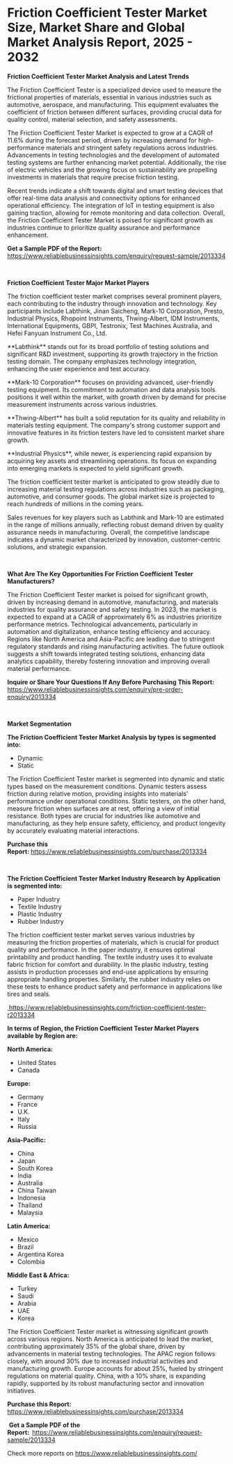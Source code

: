 <p><h1>Friction Coefficient Tester Market Size, Market Share and Global Market Analysis Report, 2025 - 2032</h1></p><p><strong>Friction Coefficient Tester Market Analysis and Latest Trends</strong></p>
<p><p>The Friction Coefficient Tester is a specialized device used to measure the frictional properties of materials, essential in various industries such as automotive, aerospace, and manufacturing. This equipment evaluates the coefficient of friction between different surfaces, providing crucial data for quality control, material selection, and safety assessments. </p><p>The Friction Coefficient Tester Market is expected to grow at a CAGR of 11.6% during the forecast period, driven by increasing demand for high-performance materials and stringent safety regulations across industries. Advancements in testing technologies and the development of automated testing systems are further enhancing market potential. Additionally, the rise of electric vehicles and the growing focus on sustainability are propelling investments in materials that require precise friction testing. </p><p>Recent trends indicate a shift towards digital and smart testing devices that offer real-time data analysis and connectivity options for enhanced operational efficiency. The integration of IoT in testing equipment is also gaining traction, allowing for remote monitoring and data collection. Overall, the Friction Coefficient Tester Market is poised for significant growth as industries continue to prioritize quality assurance and performance enhancement.</p></p>
<p><strong>Get a Sample PDF of the Report:&nbsp;</strong> <a href="https://www.reliablebusinessinsights.com/enquiry/request-sample/2013334?utm_campaign=2226&utm_medium=2&utm_source=Github&utm_content=ia&utm_term=20022025&utm_id=friction-coefficient-tester">https://www.reliablebusinessinsights.com/enquiry/request-sample/2013334</a></p>
<p>&nbsp;</p>
<p><strong>Friction Coefficient Tester Major Market Players</strong></p>
<p><p>The friction coefficient tester market comprises several prominent players, each contributing to the industry through innovation and technology. Key participants include Labthink, Jinan Saicheng, Mark-10 Corporation, Presto, Industrial Physics, Rhopoint Instruments, Thwing-Albert, IDM Instruments, International Equipments, GBPI, Testronix, Test Machines Australia, and Hefei Fanyuan Instrument Co., Ltd.</p><p>**Labthink** stands out for its broad portfolio of testing solutions and significant R&D investment, supporting its growth trajectory in the friction testing domain. The company emphasizes technology integration, enhancing the user experience and test accuracy.</p><p>**Mark-10 Corporation** focuses on providing advanced, user-friendly testing equipment. Its commitment to automation and data analysis tools positions it well within the market, with growth driven by demand for precise measurement instruments across various industries.</p><p>**Thwing-Albert** has built a solid reputation for its quality and reliability in materials testing equipment. The company's strong customer support and innovative features in its friction testers have led to consistent market share growth.</p><p>**Industrial Physics**, while newer, is experiencing rapid expansion by acquiring key assets and streamlining operations. Its focus on expanding into emerging markets is expected to yield significant growth.</p><p>The friction coefficient tester market is anticipated to grow steadily due to increasing material testing regulations across industries such as packaging, automotive, and consumer goods. The global market size is projected to reach hundreds of millions in the coming years.</p><p>Sales revenues for key players such as Labthink and Mark-10 are estimated in the range of millions annually, reflecting robust demand driven by quality assurance needs in manufacturing. Overall, the competitive landscape indicates a dynamic market characterized by innovation, customer-centric solutions, and strategic expansion.</p></p>
<p>&nbsp;</p>
<p><strong>What Are The Key Opportunities For Friction Coefficient Tester Manufacturers?</strong></p>
<p><p>The Friction Coefficient Tester market is poised for significant growth, driven by increasing demand in automotive, manufacturing, and materials industries for quality assurance and safety testing. In 2023, the market is expected to expand at a CAGR of approximately 6% as industries prioritize performance metrics. Technological advancements, particularly in automation and digitalization, enhance testing efficiency and accuracy. Regions like North America and Asia-Pacific are leading due to stringent regulatory standards and rising manufacturing activities. The future outlook suggests a shift towards integrated testing solutions, enhancing data analytics capability, thereby fostering innovation and improving overall material performance.</p></p>
<p><strong>Inquire or Share Your Questions If Any Before Purchasing This Report:</strong> <a href="https://www.reliablebusinessinsights.com/enquiry/pre-order-enquiry/2013334?utm_campaign=2226&utm_medium=2&utm_source=Github&utm_content=ia&utm_term=20022025&utm_id=friction-coefficient-tester">https://www.reliablebusinessinsights.com/enquiry/pre-order-enquiry/2013334</a></p>
<p>&nbsp;</p>
<p><strong>Market Segmentation</strong></p>
<p><strong>The Friction Coefficient Tester Market Analysis by types is segmented into:</strong></p>
<p><ul><li>Dynamic</li><li>Static</li></ul></p>
<p><p>The Friction Coefficient Tester market is segmented into dynamic and static types based on the measurement conditions. Dynamic testers assess friction during relative motion, providing insights into materials' performance under operational conditions. Static testers, on the other hand, measure friction when surfaces are at rest, offering a view of initial resistance. Both types are crucial for industries like automotive and manufacturing, as they help ensure safety, efficiency, and product longevity by accurately evaluating material interactions.</p></p>
<p><strong>Purchase this Report:&nbsp;</strong><a href="https://www.reliablebusinessinsights.com/purchase/2013334?utm_campaign=2226&utm_medium=2&utm_source=Github&utm_content=ia&utm_term=20022025&utm_id=friction-coefficient-tester">https://www.reliablebusinessinsights.com/purchase/2013334</a></p>
<p>&nbsp;</p>
<p><strong>The Friction Coefficient Tester Market Industry Research by Application is segmented into:</strong></p>
<p><ul><li>Paper Industry</li><li>Textile Industry</li><li>Plastic Industry</li><li>Rubber Industry</li></ul></p>
<p><p>The friction coefficient tester market serves various industries by measuring the friction properties of materials, which is crucial for product quality and performance. In the paper industry, it ensures optimal printability and product handling. The textile industry uses it to evaluate fabric friction for comfort and durability. In the plastic industry, testing assists in production processes and end-use applications by ensuring appropriate handling properties. Similarly, the rubber industry relies on these tests to enhance product safety and performance in applications like tires and seals.</p></p>
<p><a href="https://www.reliablebusinessinsights.com/friction-coefficient-tester-r2013334?utm_campaign=2226&utm_medium=2&utm_source=Github&utm_content=ia&utm_term=20022025&utm_id=friction-coefficient-tester">&nbsp;https://www.reliablebusinessinsights.com/friction-coefficient-tester-r2013334</a></p>
<p><strong>In terms of Region, the Friction Coefficient Tester Market Players available by Region are:</strong></p>
<p>
    <p> <strong> North America: </strong>
        <ul>
            <li>United States</li>
            <li>Canada</li>
        </ul>
        </p> 
    <p> <strong> Europe: </strong>
        <ul>
            <li>Germany</li>
            <li>France</li>
            <li>U.K.</li>
            <li>Italy</li>
            <li>Russia</li>
        </ul>
        </p> 
    <p> <strong> Asia-Pacific: </strong>
        <ul>
            <li>China</li>
            <li>Japan</li>
            <li>South Korea</li>
            <li>India</li>
            <li>Australia</li>
            <li>China Taiwan</li>
            <li>Indonesia</li>
            <li>Thailand</li>
            <li>Malaysia</li>
        </ul>
        </p> 
    <p> <strong> Latin America: </strong>
        <ul>
            <li>Mexico</li>
            <li>Brazil</li>
            <li>Argentina Korea</li>
            <li>Colombia</li>
        </ul>
        </p> 
    <p> <strong> Middle East & Africa: </strong>
        <ul>
            <li>Turkey</li>
            <li>Saudi</li>
            <li>Arabia</li>
            <li>UAE</li>
            <li>Korea</li>
        </ul>
    </p>
    </p>
<p><p>The Friction Coefficient Tester market is witnessing significant growth across various regions. North America is anticipated to lead the market, contributing approximately 35% of the global share, driven by advancements in material testing technologies. The APAC region follows closely, with around 30% due to increased industrial activities and manufacturing growth. Europe accounts for about 25%, fueled by stringent regulations on material quality. China, with a 10% share, is expanding rapidly, supported by its robust manufacturing sector and innovation initiatives.</p></p>
<p><strong>Purchase this Report: </strong><a href="https://www.reliablebusinessinsights.com/purchase/2013334?utm_campaign=2226&utm_medium=2&utm_source=Github&utm_content=ia&utm_term=20022025&utm_id=friction-coefficient-tester">https://www.reliablebusinessinsights.com/purchase/2013334</a></p>
<p>&nbsp;<strong>Get a Sample PDF of the Report:&nbsp;&nbsp;</strong><a href="https://www.reliablebusinessinsights.com/enquiry/request-sample/2013334?utm_campaign=2226&utm_medium=2&utm_source=Github&utm_content=ia&utm_term=20022025&utm_id=friction-coefficient-tester">https://www.reliablebusinessinsights.com/enquiry/request-sample/2013334</a></p>
<p><strong></strong></p>
<p>Check more reports on <a href="https://www.reliablebusinessinsights.com/?utm_campaign=2226&utm_medium=2&utm_source=Github&utm_content=ia&utm_term=20022025&utm_id=friction-coefficient-tester">https://www.reliablebusinessinsights.com/</a></p>